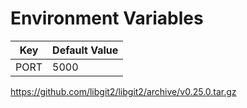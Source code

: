 
# Environment Variables

Key | Default Value
--- | ---
PORT | 5000


https://github.com/libgit2/libgit2/archive/v0.25.0.tar.gz
